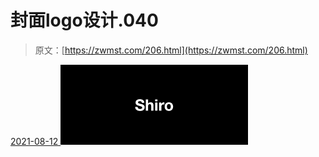 <!--yml
category: 未分类
date: 0001-01-01 00:00:00
-->

# 封面logo设计.040

> 原文：[https://zwmst.com/206.html](https://zwmst.com/206.html)

   [ <time datetime="2021-08-12T09:33:04+08:00"> 2021-08-12 </time> ](https://zwmst.com/%e5%b0%81%e9%9d%a2logo%e8%ae%be%e8%ae%a1-040-2)  [![](img/d32a03b0acd75a82bd53c309497c987c.png)](https://zwmst.com/wp-content/uploads/2021/08/1628731984-5ece9100c647df8.jpeg)